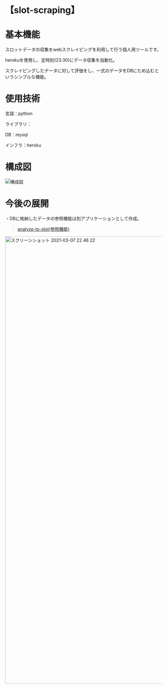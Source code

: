# 【slot-scraping】

# 基本機能
スロットデータの収集をwebスクレイピングを利用して行う個人用ツールです。

herokuを使用し、定時刻(23:30)にデータ収集を自動化。

スクレイピングしたデータに対して評価をし、一式のデータをDBにため込むというシンプルな機能。

# 使用技術
言語：python

ライブラリ：

DB：mysql

インフラ：heroku

# 構成図
![構成図](https://user-images.githubusercontent.com/46840997/103073699-66e80b80-460b-11eb-8566-cd2b3a2cb6ff.PNG)

# 今後の展開
・DBに格納したデータの参照機能は別アプリケーションとして作成。
>[analyze-to-slot(参照機能)](https://analyze-to-slot.herokuapp.com/slot/)
<img width="1440" alt="スクリーンショット 2021-03-07 22 46 22" src="https://user-images.githubusercontent.com/46840997/110241993-358aa500-7f97-11eb-850a-defe9ea454b5.png">

